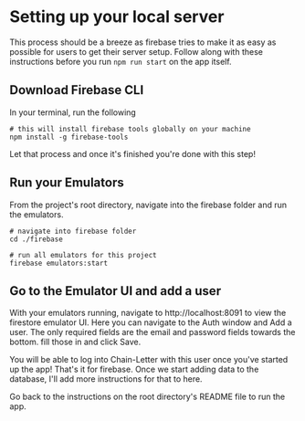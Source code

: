 # Setting up your local server
This process should be a breeze as firebase tries to make it as easy as possible for users to get their server setup. Follow along with these instructions before you run `npm run start` on the app itself.

## Download Firebase CLI
In your terminal, run the following
```
# this will install firebase tools globally on your machine
npm install -g firebase-tools
```
Let that process and once it's finished you're done with this step!

## Run your Emulators
From the project's root directory, navigate into the firebase folder and run the emulators.
```
# navigate into firebase folder
cd ./firebase

# run all emulators for this project
firebase emulators:start
```

## Go to the Emulator UI and add a user
With your emulators running, navigate to http://localhost:8091 to view the firestore emulator UI. Here you can navigate to the Auth window and Add a user. The only required fields are the email and password fields towards the bottom. fill those in and click Save.

You will be able to log into Chain-Letter with this user once you've started up the app! That's it for firebase. Once we start adding data to the database, I'll add more instructions for that to here.

Go back to the instructions on the root directory's README file to run the app.

